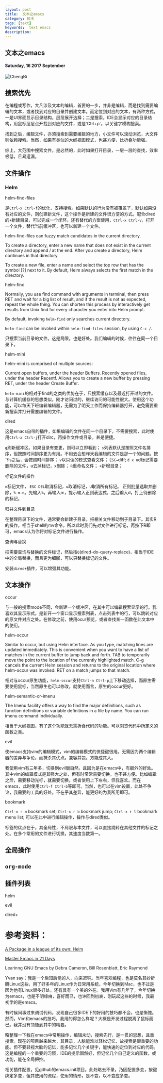 ```yaml
---
layout: post
title:  文本之emacs
category: 技术
tags: [text]
keywords:  text emacs
description:
---
```


##  文本之emacs

#### Saturday, 16  2017 September

![ChengBi](/../../assets/img/tech/2017/ChengBi_4.jpg)

## 搜索优先

在编程或写作，大凡涉及文本的编辑，首要的一步，并非是编辑，而是找到需要编辑的文本，或者找到对应的目录并创建文本。而定位到对应的文本，有两种方式，一是UI界面显示目录结构，层层展开选择；二是搜索。IDE会显示对应的目录结构，用鼠标层层点开找到对应的文件，或是'Ctrl+p'，以关键字模糊搜索。

找到之后，编辑文件，亦须搜索到需要编辑的地方，小文件可以滚动浏览，大文件则依赖搜索。当然，如果有类似的大纲视图模式，也甚方便，比折叠功能强。

综上，大范围中搜索文件，是必然的，此时如果打开目录，一层一层的查找，效率极低，且易遗漏。

## 文件操作

### Helm

helm-find-files

是`Ctrl-x Ctrl-f`的优化，支持搜索。如果默认的行为没有被覆盖了，默认如果没有对应的文件，则创建新文件，这个操作是新建的文件很方便的方式。配合dired的`+`新建目录，可以完成一个闭环。还有替代的方案使用，`Ctrl-x Ctrl-v`，打开一个文件，替代当前缓冲区，也可以新建一个文件。

helm-find-files can fuzzy match candidates in the current directory.

To create a directory, enter a new name that does not exist in the current directory and append / at the end. After you create a directory, Helm continues in that directory.

To create a new file, enter a name and select the top row that has the symbol [?] next to it. By default, Helm always selects the first match in the directory.

helm-find

Normally, you use find command with arguments in terminal, then press RET and wait for a big list of result, and if the result is not as expected, repeat the whole thing. You can shorten this process by interactively get results from Unix find for every character you enter into Helm prompt.

By default, invoking `helm-find` only searches current directory.

`helm-find` can be invoked within `helm-find-files` session, by using `C-c /`.

只搜索当前目录的文件。这是局限，也是好处。我们编辑的时候，往往在同一个目录下。

helm-mini

helm-mini is comprised of multiple sources:

Current open buffers, under the header Buffers.
Recently opened files, under the header Recentf.
Allows you to create a new buffer by pressing RET, under the header Create Buffer.

`helm-mini`的相对于find的之类的优势在于，只搜索缓存以及最近打开过的文件。与计算机缓存的思想类似，刚才访问过的，继续访问的可能性很大。使用这个功能，可以每天下班编辑编辑器，无需为了明天工作而保持编辑器打开，避免需要重新搜索并打开需要编辑的文件。

dired

这是emacs自带的插件，如果编辑的文件在同一个目录下，不需要搜索，此时使用`Ctrl-x Ctrl-j`打开dirc，再操作文件或目录，甚是便捷。

`g`刷新缓冲区。如果目录有变更，则可以立即看到；
`s`列表默认是按照文件名排序，但按照时间排序更为有用。不用去会想昨天我编辑的文件是那一个的问题。按下s之后，会按照时间排序；
`v`以只读的模式查看文件；
`ESC=`diff;
`d x u`d标记需要删除的文件，u去掉标记，x删除；
`R`重命名文件；
`+`新增目录；

标记文件的操作

`m`标记文件， `ESC DEL`取消标记，`u`取消标记，`U`取消所有标记。
正则批量选取并删除，`%-m-d`。先输入`%`，再输入m，提示输入正则表达式，之后输入d，打上待删除的标记。

归并文件到目录

在整理目录下的文件，通常要会新建子目录，把相关文件移动到子目录下。其实R的操作，相当于shell的mv命令，所以此时我们先对文件进行标记，再按下R即可，emacs认为你将对标记文件进行操作。

查询与替换

把需要查询与替换的文件标记，然后按`Q`(dired-do-query-replace)，相当于IDE中的全局替换，而且更为细腻，可以只替换标记的文件。

安装`dired+`插件，可以增强其功能。

## 文本操作

occur

与一般的搜索mode不同，会新建一个缓冲区，在其中可以编辑搜索显示的行。我喜欢其显示形式，是新开一个窗口显示搜索列表，点击列表中的行，可以跳转对应的原文件对应之处。在修改之前，使用ocur预览，或者查找某一函数在此文本中的使用。

helm-occur

Similar to occur, but using Helm interface. As you type, matching lines are updated immediately. This is convenient when you want to have a list of matches in the current buffer to jump back and forth. TAB to temporarily move the point to the location of the currently highlighted match. C-g cancels the current Helm session and returns to the original location where helm-occur was invoked. RET on a match jumps to that match.

相对与occur原生功能，`helm-occur`支持`Ctrl-n Ctrl-p`上下移动选择，而原生需要使用鼠标，当然原生也可以修改，就使用而言，原生的occur更好。

helm-semantic-or-imenu

The Imenu facility offers a way to find the major definitions, such as function definitions or variable definitions in a file by name. You can run imenu command individually.

相当于大纲视图，有了这个功能就无需折叠代码的功能。可以浏览代码中所定义的函数之类。

evil

使emacs支持vim的编辑模式，vim的编辑模式的快捷键很用。无需因为两个编辑器的差异与争论，而抹杀其优点。兼容并包，方能成其大。

我使用vim有三年多，切换到evil很自然。且因为是在emacs中，有额外的好处。其中vim的编辑模式是其强大之处，但有时常常需要切换，也不甚方便。比如编辑之后，需要移动光标，就需要切换，或者使用上下左右，但我喜欢。而在emacs，此时使用`Ctrl-f Ctrl-b`等即可。当然，也可以在vim设置，此处不争论，我需要的工具的好处，不在乎其差异，能更好的为我所用即可。

bookmark

`Ctrl-x r m` bookmark set;
`Ctrl-x r b` bookmark jump;
`Ctrl-x r l` bookmark menu list; 可以在此中进行编辑操作，操作与dired类似。

标签的优点在于，其全局性，不局限与本文件，可以直接跳转在其他文件的标记之处。在多个常用的文件进行切换，其速度当数第一。


## 全局操作

## `org-mode`

## 插件列表

helm

evil

dired+



# 参考资料：

[A Package in a league of its own: Helm](http://tuhdo.github.io/helm-intro.html#orgheadline1)

[Master Emacs in 21 Days](http://book.emacs-china.org/#orgheadline2)

Learinng GNU Emacs by Debra Cameron, Bill Rosenblatt, Eric Raymond

Yvan say：我是一个后知后觉的人，向来迟钝。当年喜欢编程，也是莫名其妙折腾Linux这些，用了好多年的Linux作为日常用系统，今年切换到Mac，也不过是因为他有Linux很多好处，还有具有一个美的外在。我用Vim有几年了，今年切换为emacs，也是不明缘由，喜好而已，也许回到初衷，刚玩起这些的时候，我最初学的是emacs。

有时候同事过来调试代码，发现自己很多IDE下的好用的技巧都不会，也是惭愧。然而，Vim和emacs的技巧，我用的得怎么样呢？大概是开发过程脱离了鼠标而已。我并没有领悟到其中的精要。

略整理一下我在emacs中常用操作，编辑未动，搜索先行，是一贯的思想，且重搜索。现在的项目越来越大，其目录，人脑能难以轻松记忆，故搜索是很重要的功能。但不要轻视大脑的记忆，能多记忆几个关键字，能快速的定位到对应的代码。这是编程的一个重要的习惯，IDE的提示固然好，但记忆几个自己定义的函数，或功能，能在全局把控。

相关插件配置，见github的emacs.init项目。此处略去不录，乃因配置多变，按键绑定多变，但其使用的流程，使用的情形，是不变，以不变应多变。

